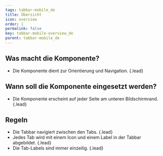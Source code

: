```yaml
---
tags: tabbar-mobile_de
title: Übersicht
icon: overview
order: 1
permalink: false  
key: tabbar-mobile-overview_de
parent: tabbar-mobile_de
---
```


## Was macht die Komponente?
*   Die Komponente dient zur Orientierung und Navigation. {.lead}

## Wann soll die Komponente eingesetzt werden?
*   Die Komponente erscheint auf jeder Seite am unteren Bildschirmrand. {.lead}

## Regeln
*   Die Tabbar navigiert zwischen den Tabs. {.lead}
*   Jedes Tab wird mit einem Icon und einem Label in der Tabbar abgebildet. {.lead}
*   Die Tab-Labels sind immer einzeilig. {.lead}